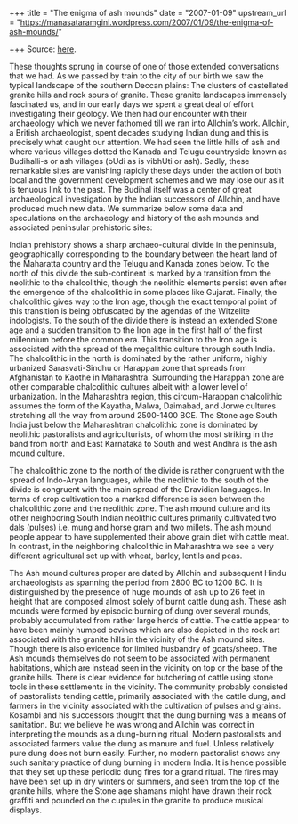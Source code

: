 +++
title = "The enigma of ash mounds"
date = "2007-01-09"
upstream_url = "https://manasataramgini.wordpress.com/2007/01/09/the-enigma-of-ash-mounds/"

+++
Source: [here](https://manasataramgini.wordpress.com/2007/01/09/the-enigma-of-ash-mounds/).

These thoughts sprung in course of one of those extended conversations that we had. As we passed by train to the city of our birth we saw the typical landscape of the southern Deccan plains: The clusters of castellated granite hills and rock spurs of granite. These granite landscapes immensely fascinated us, and in our early days we spent a great deal of effort investigating their geology. We then had our encounter with their archaeology which we never fathomed till we ran into Allchin’s work. Allchin, a British archaeologist, spent decades studying Indian dung and this is precisely what caught our attention. We had seen the little hills of ash and where various villages dotted the Kanada and Telugu countryside known as Budihalli-s or ash villages (bUdi as is vibhUti or ash). Sadly, these remarkable sites are vanishing rapidly these days under the action of both local and the government development schemes and we may lose our as it is tenuous link to the past. The Budihal itself was a center of great archaeological investigation by the Indian successors of Allchin, and have produced much new data. We summarize below some data and speculations on the archaeology and history of the ash mounds and associated peninsular prehistoric sites:

Indian prehistory shows a sharp archaeo-cultural divide in the peninsula, geographically corresponding to the boundary between the heart land of the Maharatta country and the Telugu and Kanada zones below. To the north of this divide the sub-continent is marked by a transition from the neolithic to the chalcolithic, though the neolithic elements persist even after the emergence of the chalcolithic in some places like Gujarat. Finally, the chalcolithic gives way to the Iron age, though the exact temporal point of this transition is being obfuscated by the agendas of the Witzelite indologists. To the south of the divide there is instead an extended Stone age and a sudden transition to the Iron age in the first half of the first millennium before the common era. This transition to the Iron age is associated with the spread of the megalithic culture through south India. The chalcolithic in the north is dominated by the rather uniform, highly urbanized Sarasvati-Sindhu or Harappan zone that spreads from Afghanistan to Kaothe in Maharashtra. Surrounding the Harappan zone are other comparable chalcolithic cultures albeit with a lower level of urbanization. In the Maharashtra region, this circum-Harappan chalcolithic assumes the form of the Kayatha, Malwa, Daimabad, and Jorwe cultures stretching all the way from around 2500-1400 BCE. The Stone age South India just below the Maharashtran chalcolithic zone is dominated by neolithic pastoralists and agriculturists, of whom the most striking in the band from north and East Karnataka to South and west Andhra is the ash mound culture.

The chalcolithic zone to the north of the divide is rather congruent with the spread of Indo-Aryan languages, while the neolithic to the south of the divide is congruent with the main spread of the Dravidian languages. In terms of crop cultivation too a marked difference is seen between the chalcolithic zone and the neolithic zone. The ash mound culture and its other neighboring South Indian neolithic cultures primarily cultivated two dals (pulses) i.e. mung and horse gram and two millets. The ash mound people appear to have supplemented their above grain diet with cattle meat. In contrast, in the neighboring chalcolithic in Maharashtra we see a very different agricultural set up with wheat, barley, lentils and peas.

The Ash mound cultures proper are dated by Allchin and subsequent Hindu archaeologists as spanning the period from 2800 BC to 1200 BC. It is distinguished by the presence of huge mounds of ash up to 26 feet in height that are composed almost solely of burnt cattle dung ash. These ash mounds were formed by episodic burning of dung over several rounds, probably accumulated from rather large herds of cattle. The cattle appear to have been mainly humped bovines which are also depicted in the rock art associated with the granite hills in the vicinity of the Ash mound sites. Though there is also evidence for limited husbandry of goats/sheep. The Ash mounds themselves do not seem to be associated with permanent habitations, which are instead seen in the vicinity on top or the base of the granite hills. There is clear evidence for butchering of cattle using stone tools in these settlements in the vicinity. The community probably consisted of pastoralists tending cattle, primarily associated with the cattle dung, and farmers in the vicinity associated with the cultivation of pulses and grains. Kosambi and his successors thought that the dung burning was a means of sanitation. But we believe he was wrong and Allchin was correct in interpreting the mounds as a dung-burning ritual. Modern pastoralists and associated farmers value the dung as manure and fuel. Unless relatively pure dung does not burn easily. Further, no modern pastoralist shows any such sanitary practice of dung burning in modern India. It is hence possible that they set up these periodic dung fires for a grand ritual. The fires may have been set up in dry winters or summers, and seen from the top of the granite hills, where the Stone age shamans might have drawn their rock graffiti and pounded on the cupules in the granite to produce musical displays.

